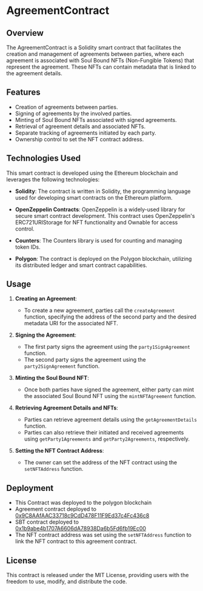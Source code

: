 # AgreementContract

## Overview

The AgreementContract is a Solidity smart contract that facilitates the creation and management of agreements between parties, where each agreement is associated with Soul Bound NFTs (Non-Fungible Tokens) that represent the agreement. These NFTs can contain metadata that is linked to the agreement details.

## Features

- Creation of agreements between parties.
- Signing of agreements by the involved parties.
- Minting of Soul Bound NFTs associated with signed agreements.
- Retrieval of agreement details and associated NFTs.
- Separate tracking of agreements initiated by each party.
- Ownership control to set the NFT contract address.

## Technologies Used

This smart contract is developed using the Ethereum blockchain and leverages the following technologies:

- **Solidity**: The contract is written in Solidity, the programming language used for developing smart contracts on the Ethereum platform.

- **OpenZeppelin Contracts**: OpenZeppelin is a widely-used library for secure smart contract development. This contract uses OpenZeppelin's ERC721URIStorage for NFT functionality and Ownable for access control.

- **Counters**: The Counters library is used for counting and managing token IDs.

- **Polygon**: The contract is deployed on the Polygon blockchain, utilizing its distributed ledger and smart contract capabilities.

## Usage

1. **Creating an Agreement**:
   - To create a new agreement, parties call the `createAgreement` function, specifying the address of the second party and the desired metadata URI for the associated NFT.

2. **Signing the Agreement**:
   - The first party signs the agreement using the `party1SignAgreement` function.
   - The second party signs the agreement using the `party2SignAgreement` function.

3. **Minting the Soul Bound NFT**:
   - Once both parties have signed the agreement, either party can mint the associated Soul Bound NFT using the `mintNFTAgreement` function.

4. **Retrieving Agreement Details and NFTs**:
   - Parties can retrieve agreement details using the `getAgreementDetails` function.
   - Parties can also retrieve their initiated and received agreements using `getParty1Agreements` and `getParty2Agreements`, respectively.

5. **Setting the NFT Contract Address**:
   - The owner can set the address of the NFT contract using the `setNFTAddress` function.

## Deployment
- This Contract was deployed to the polygon blockchain 
- Agreement contract deployed to [0x9C8AAfAAC33718c9CdD478F11F9Ed37c4Fc436c8](https://celoscan.io/address/0x9C8AAfAAC33718c9CdD478F11F9Ed37c4Fc436c8)
- SBT contract deployed to [0x1b9abe4b1707A6606dA78938Da6b5Fd6fb19Ec00](https://celoscan.io/address/0x1b9abe4b1707A6606dA78938Da6b5Fd6fb19Ec00)
- The NFT contract address was set using the `setNFTAddress` function to link the NFT contract to this agreement contract.

## License

This contract is released under the MIT License, providing users with the freedom to use, modify, and distribute the code.
